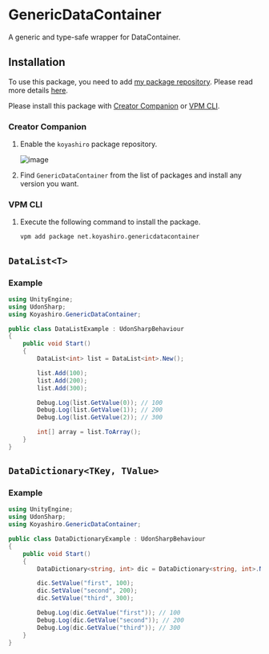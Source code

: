 # GenericDataContainer

A generic and type-safe wrapper for DataContainer.

## Installation

To use this package, you need to add [my package repository](https://github.com/koyashiro/vpm-repos).
Please read more details [here](https://github.com/koyashiro/vpm-repos#installation).

Please install this package with [Creator Companion](https://vcc.docs.vrchat.com/) or [VPM CLI](https://vcc.docs.vrchat.com/vpm/cli/).

### Creator Companion

1. Enable the `koyashiro` package repository.

   ![image](https://user-images.githubusercontent.com/6698252/230629434-048cde39-a0ec-4c53-bfe2-46bde2e6a57a.png)

2. Find `GenericDataContainer` from the list of packages and install any version you want.

### VPM CLI

1. Execute the following command to install the package.

   ```sh
   vpm add package net.koyashiro.genericdatacontainer
   ```

## `DataList<T>`

### Example

```cs
using UnityEngine;
using UdonSharp;
using Koyashiro.GenericDataContainer;

public class DataListExample : UdonSharpBehaviour
{
    public void Start()
    {
        DataList<int> list = DataList<int>.New();

        list.Add(100);
        list.Add(200);
        list.Add(300);

        Debug.Log(list.GetValue(0)); // 100
        Debug.Log(list.GetValue(1)); // 200
        Debug.Log(list.GetValue(2)); // 300

        int[] array = list.ToArray();
    }
}
```

## `DataDictionary<TKey, TValue>`

### Example

```cs
using UnityEngine;
using UdonSharp;
using Koyashiro.GenericDataContainer;

public class DataDictionaryExample : UdonSharpBehaviour
{
    public void Start()
    {
        DataDictionary<string, int> dic = DataDictionary<string, int>.New();

        dic.SetValue("first", 100);
        dic.SetValue("second", 200);
        dic.SetValue("third", 300);

        Debug.Log(dic.GetValue("first")); // 100
        Debug.Log(dic.GetValue("second")); // 200
        Debug.Log(dic.GetValue("third")); // 300
    }
}
```
